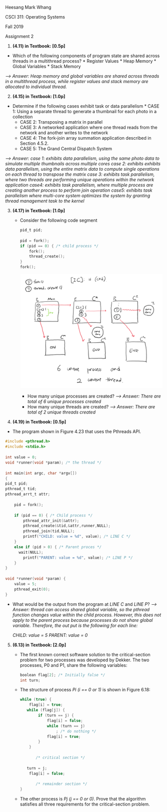 Heesang Mark Whang

CSCI 311: Operating Systems

Fall 2019

Assignment 2

1. **(4.11) in Textbook: [0.5p]**
* Which of the following components of program state are shared across threads in a multithread process?
	  * Register Values
	  * Heap Memory
	  * Global Variables
	  * Stack Memory

*--> Answer: Heap memory and global variables are shared across threads in a multithread process, while register values and stack memory are allocated to individual thread.*



2. **(4.15) in Textbook: [1.0p]**
* Determine if the following cases exhibit task or data parallelism
		* CASE 1: Using a separate thread to generate a thumbnail for each photo in a collection
	* CASE 2: Transposing a matrix in parallel
	* CASE 3: A networked application where one thread reads from the network and another writes to the network
	* CASE 4: The fork-join array summation application described in Section 4.5.2.
	* CASE 5: The Grand Central Dispatch System  
	

*--> Answer:*
	*case 1: exhibits data parallelism, using the same photo data to simulate multiple thumbnails across multiple cores*
	*case 2: exhibits exhibits data parallelism, using the entire matrix data to compute single operations on each thread to transpose the matrix*
	*case 3: exhibits task parallelism, where two threads are performing unique operations within the network application*
	*case4: exhibits task parallelism, where multiple process are creating another process to perform join operation*
	*case5: exhibits task parallelism where multi-core system optimizes the system by granting thread management task to the kernel*



3. **(4.17) in Textbook: [1.0p]**

	* Consider the following code segment
		
		```C
		pid_t pid;
		
		pid = fork();
		if (pid == 0) { /* child process */
			fork();
		    thread_create();
		}
		fork();
		```
		
		![](.\problem3.png)
		
		* How many unique processes are created?
		  *--> Answer: There are total of 6 unique processes created*
		* How many unique threads are created?
		  *--> Answer: There are total of 2 unique threads created* 


4. **(4.19) in Textbook: [0.5p]**

  * The program shown in Figure 4.23 that uses the Pthreads API. 

  ```c
  #include <pthread.h>
  #include <stdio.h>
  
  int value = 0;
  void *runner(void *param); /* the thread */
  
  int main(int argc, char *argv[])
  {
  pid_t pid;
  pthread_t tid;
  pthread_arrt_t attr;
      
      pid = fork();
  
      if (pid == 0) { /* Child process */
          pthread_attr_init(&attr);
          pthread_create(&tid,&attr,runner,NULL);
          pthread_join(tid,NULL);
          printf("CHILD: value = %d", value); /* LINE C */
      }
      else if (pid > 0) { /* Parent proces */
      	wait(NULL);
          printf("PARENT: value = %d", value); /* LINE P */
      }
  }
  
  void *runner(void *param) {
      value = 5;
      pthread_exit(0);
  }
  ```

  * What would be the output from the program at *LINE C* and *LINE P*?
    *--> Answer: thread can access shared global variable, so the pthread function changes value within the child process. However, this does not apply to the parent process because processes do not share global variable. Therefore, the out put is the following for each line:* 

    *CHILD: value = 5*
    *PARENT: value = 0*

5. **(6.13) in Textbook: [2.0p]**

   * The first known correct software solution to the critical-section problem for two processes was developed by Dekker. The two processes, P0 and P1, share the following variables:

     ```C
     boolean flag[2]; /* Initially false */
     int turn;
     ```
     
   * The structure of process *Pi (i == 0 or 1)* is shown in Figure 6.18:
   
     ```C
     while (true) { 
         flag[i] = true;
     	while (flag[j]) { 
             if (turn == j) { 
                 flag[i] = false; 
                 while (turn == j) 
                     ; /* do nothing */ 
                 flag[i] = true; 
             } 
         } 
         
         	/* critical section */
         
     	turn = j; 
         flag[i] = false;
         
     		/* remainder section */
     }
     ```
   
   * The other process is *Pj (j == 0 or 0)*. Prove that the algorithm satisfies all three requirements for the critical-section problem.

